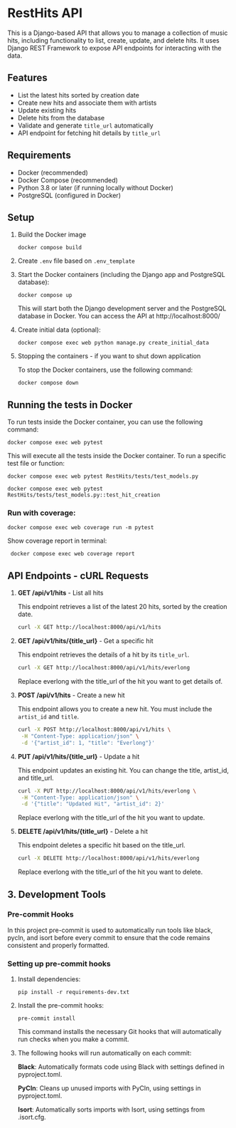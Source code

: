 # RestHits API

This is a Django-based API that allows you to manage a collection of music hits, including functionality to list, create, update, and delete hits. It uses Django REST Framework to expose API endpoints for interacting with the data.

## Features

- List the latest hits sorted by creation date
- Create new hits and associate them with artists
- Update existing hits
- Delete hits from the database
- Validate and generate `title_url` automatically
- API endpoint for fetching hit details by `title_url`

## Requirements

- Docker (recommended)
- Docker Compose (recommended)
- Python 3.8 or later (if running locally without Docker)
- PostgreSQL (configured in Docker)

## Setup

1. Build the Docker image

    ```docker compose build```

2. Create `.env` file based on `.env_template`
3. Start the Docker containers (including the Django app and PostgreSQL database):

    ```docker compose up```

    This will start both the Django development server and the PostgreSQL database in Docker. You can access the API at http://localhost:8000/

4. Create initial data (optional):

    ```docker compose exec web python manage.py create_initial_data```

5. Stopping the containers - if you want to shut down application

    To stop the Docker containers, use the following command:

    ```docker compose down```

## Running the tests in Docker

To run tests inside the Docker container, you can use the following command:

    docker compose exec web pytest

This will execute all the tests inside the Docker container. To run a specific test file or function:

    docker compose exec web pytest RestHits/tests/test_models.py
    
    docker compose exec web pytest RestHits/tests/test_models.py::test_hit_creation

### Run with coverage:

    docker compose exec web coverage run -m pytest

Show coverage report in terminal:
 
     docker compose exec web coverage report

## API Endpoints - cURL Requests

1. **GET /api/v1/hits** - List all hits
    
    This endpoint retrieves a list of the latest 20 hits, sorted by the creation date.

    ```bash
    curl -X GET http://localhost:8000/api/v1/hits

2. **GET /api/v1/hits/{title_url}** - Get a specific hit

    This endpoint retrieves the details of a hit by its `title_url`.

    ```bash
    curl -X GET http://localhost:8000/api/v1/hits/everlong
    ```

    Replace everlong with the title_url of the hit you want to get details of.

3. **POST /api/v1/hits** - Create a new hit

    This endpoint allows you to create a new hit. You must include the `artist_id` and `title`.

    ```bash
    curl -X POST http://localhost:8000/api/v1/hits \
     -H "Content-Type: application/json" \
     -d '{"artist_id": 1, "title": "Everlong"}'
    ```

4. **PUT /api/v1/hits/{title_url}** - Update a hit

    This endpoint updates an existing hit. You can change the title, artist_id, and title_url.

    ```bash
    curl -X PUT http://localhost:8000/api/v1/hits/everlong \
     -H "Content-Type: application/json" \
     -d '{"title": "Updated Hit", "artist_id": 2}'
    ```

    Replace everlong with the title_url of the hit you want to update.

5. **DELETE /api/v1/hits/{title_url}** - Delete a hit

    This endpoint deletes a specific hit based on the title_url.

    ```bash
    curl -X DELETE http://localhost:8000/api/v1/hits/everlong
    ```

    Replace everlong with the title_url of the hit you want to delete.

## 3. Development Tools

### Pre-commit Hooks

In this project pre-commit is used to automatically run tools like black, pycln, and isort before every commit to ensure that the code remains consistent and properly formatted.

### Setting up pre-commit hooks

1. Install dependencies:

    ```pip install -r requirements-dev.txt```


2. Install the pre-commit hooks:

    ```pre-commit install```

    This command installs the necessary Git hooks that will automatically run checks when you make a commit.

3. The following hooks will run automatically on each commit:

    **Black**: Automatically formats code using Black with settings defined in pyproject.toml.

    **PyCln**: Cleans up unused imports with PyCln, using settings in pyproject.toml.

    **Isort**: Automatically sorts imports with Isort, using settings from .isort.cfg.

